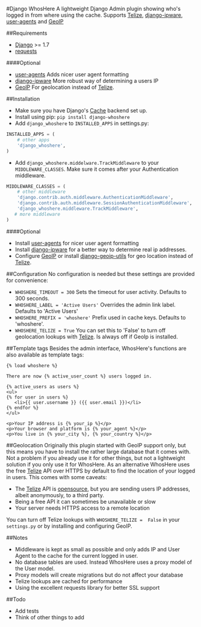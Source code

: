 #Django WhosHere
A lightweight Django Admin plugin showing who's logged in from where using the cache. 
Supports [Telize](https://www.telize.com), [django-ipware](https://github.com/un33k/django-ipware), [user-agents](https://github.com/selwin/python-user-agents)  and [GeoIP](https://docs.djangoproject.com/en/1.8/ref/contrib/gis/geoip/)

##Requirements

- [Django](https://www.djangoproject.com) >= 1.7
- [requests](https://github.com/kennethreitz/requests)

####Optional

- [user-agents](https://github.com/selwin/python-user-agents)  Adds nicer user agent formatting
- [django-ipware](https://github.com/un33k/django-ipware) More robust way of determining a users IP
- [GeoIP](https://docs.djangoproject.com/en/1.8/ref/contrib/gis/geoip/)  For geolocation instead of [Telize](https://www.telize.com).

##Installation
- Make sure you have Django's [Cache](https://docs.djangoproject.com/en/1.8/topics/cache/)  backend set up.
- Install using pip: `pip install django-whoshere`
- Add `django_whoshere` to `INSTALLED_APPS` in settings.py:
```python
INSTALLED_APPS = (
    # other apps
    'django_whoshere',
)
```
- Add `django_whoshere.middelware.TrackMiddleware` to your `MIDDLEWARE_CLASSES`. 
Make sure it comes after your Authentication middleware.

```python
MIDDLEWARE_CLASSES = (
    # other middleware
    'django.contrib.auth.middleware.AuthenticationMiddleware',
    'django.contrib.auth.middleware.SessionAuthenticationMiddleware',
    'django_whoshere.middleware.TrackMiddleware',
   # more middleware
)
```  
####Optional
- Install  [user-agents](https://github.com/selwin/python-user-agents) for nicer user agent formatting
- Install [django-ipware](https://github.com/un33k/django-ipware) for a better way to determine real ip addresses.
- Configure [GeoIP](https://docs.djangoproject.com/en/1.8/ref/contrib/gis/geoip/)  or install [django-geoip-utils](https://github.com/Gidsy/django-geoip-utils)  for geo location instead of   [Telize](https://www.telize.com).

##Configuration
No configuration is needed but these settings are provided for convenience:

- `WHOSHERE_TIMEOUT = 300`
Sets the timeout for user activity. Defaults to 300 seconds.
- `WHOSHERE_LABEL = 'Active Users'`
Overrides the admin link label. Defaults to 'Active Users'
- `WHOSHERE_PREFIX = 'whoshere'`
Prefix used in cache keys. Defaults to 'whoshere'.
- `WHOSHERE_TELIZE = True`
You can set this to 'False' to turn off geolocation lookups with   [Telize](https://www.telize.com).
Is always off if GeoIp is installed.

##Template tags
Besides the admin interface, WhosHere's functions are also available as template tags:
```html+django
{% load whoshere %}

There are now {% active_user_count %} users logged in.

{% active_users as users %}
<ul>
{% for user in users %}
   <li>{{ user.username }} ({{ user.email }})</li>
{% endfor %}
</ul>

<p>Your IP address is {% your_ip %}</p>
<p>Your browser and platform is {% your_agent %}</p>
<p>You live in {% your_city %}, {% your_country %}</p>
```

##Geolocation
Originally this plugin started with GeoIP support only, but this means you have to install the rather large database that it comes with. 
Not a problem if you already use it for other things, but not a lightweight solution if you only use it for WhosHere.
As an alternative WhosHere uses the free  [Telize](https://www.telize.com) API over HTTPS by default to find the location of your logged in users.
This comes with some caveats:

- The [Telize](https://www.telize.com) API is [opensource](https://github.com/fcambus/telize), but you are sending users IP addresses, albeit anonymously, to a third party.
- Being a free API it can sometimes be unavailable or slow
- Your server needs HTTPS access to a remote location

You can turn off Telize lookups with `WHOSHERE_TELIZE =  False` in your `settings.py` or by installing and configuring GeoIP.

##Notes
- Middleware is kept as small as possible and only adds IP and User Agent to the cache for the current logged in user.
- No database tables are used. Instead WhosHere uses a proxy model of the User model.
- Proxy models will create migrations but do not affect your database
- Telize lookups are cached for performance
- Using the excellent requests library for better SSL support

##Todo
- Add tests
- Think of other things to add

